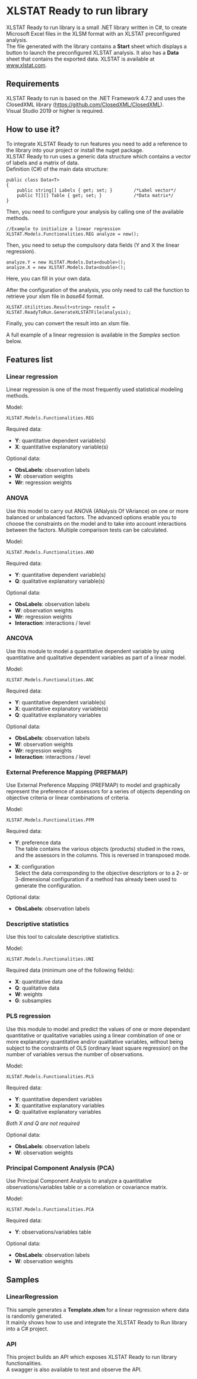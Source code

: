 # XLSTAT Ready to run library
XLSTAT Ready to run library is a small .NET library written in C#, to create Microsoft Excel files in the XLSM format with an XLSTAT preconfigured analysis.  
The file generated with the library contains a **Start** sheet which displays a button to launch the preconfigured XLSTAT analysis. It also has a **Data** sheet that contains the exported data.
XLSTAT is available at www.xlstat.com.

## Requirements
XLSTAT Ready to run is based on the .NET Framework 4.7.2 and uses the ClosedXML library (https://github.com/ClosedXML/ClosedXML).  
Visual Studio 2019 or higher is required.

## How to use it?
To integrate XLSTAT Ready to run features you need to add a reference to the library into your project or install the nuget package.  
XLSTAT Ready to run uses a generic data structure which contains a vector of labels and a matrix of data.  
Definition (C#) of the main data structure: 

    public class Data<T>
    {
        public string[] Labels { get; set; }        /*Label vector*/
        public T[][] Table { get; set; }            /*Data matrix*/
    }

Then, you need to configure your analysis by calling one of the available methods.  

    //Example to initialize a linear regression
    XLSTAT.Models.Functionalities.REG analyze = new();

Then, you need to setup the compulsory data fields (Y and X the linear regression).

    analyze.Y = new XLSTAT.Models.Data<double>();
    analyze.X = new XLSTAT.Models.Data<double>();

Here, you can fill in your own data.

After the configuration of the analysis, you only need to call the function to retrieve your xlsm file in *base64* format.  

    XLSTAT.Utilitties.Result<string> result = XLSTAT.ReadyToRun.GenerateXLSTATFile(analysis);

Finally, you can convert the result into an xlsm file.

A full example of a linear regression is available in the *Samples* section below.

## Features list
### Linear regression

Linear regression is one of the most frequently used statistical modeling methods.  

Model:  

    XLSTAT.Models.Functionalities.REG

Required data:  
* **Y**: quantitative dependent variable(s)
* **X**: quantitative explanatory variable(s)

Optional data:  
* **ObsLabels**: observation labels
* **W**: observation weights
* **Wr**: regression weights


### ANOVA
Use this model to carry out ANOVA (ANalysis Of VAriance) on one or more balanced or unbalanced factors. The advanced options enable you to choose the constraints on the model and to take into account interactions between the factors. Multiple comparison tests can be calculated.  

Model:  

    XLSTAT.Models.Functionalities.ANO

Required data:  
* **Y**: quantitative dependent variable(s)
* **Q**: qualitative explanatory variable(s)

Optional data:  
* **ObsLabels**: observation labels
* **W**: observation weights
* **Wr**: regression weights
* **Interaction**: interactions / level

### ANCOVA
Use this module to model a quantitative dependent variable by using quantitative and qualitative dependent variables as part of a linear model. 

Model:  

    XLSTAT.Models.Functionalities.ANC

Required data:  
* **Y**: quantitative dependent variable(s)
* **X**: quantitative explanatory variable(s)
* **Q**: qualitative explanatory variables

Optional data:  
* **ObsLabels**: observation labels
* **W**: observation weights
* **Wr**: regression weights
* **Interaction**: interactions / level

### External Preference Mapping (PREFMAP)
Use External Preference Mapping (PREFMAP) to model and graphically represent the preference of assessors for a series of objects depending on objective criteria or linear combinations of criteria.

Model:  

    XLSTAT.Models.Functionalities.PFM

Required data:  
* **Y**: preference data  
The table contains the various objects (products) studied in the rows, and the assessors in the columns. This is reversed in transposed mode.

* **X**: configuration  
Select the data corresponding to the objective descriptors or to a 2- or 3-dimensional configuration if a method has already been used to generate the configuration.

Optional data:  
* **ObsLabels**: observation labels

### Descriptive statistics
Use this tool to calculate descriptive statistics.

Model:  

    XLSTAT.Models.Functionalities.UNI

Required data (minimum one of the following fields):  
* **X**: quantitative data  
* **Q**: qualitative data  
* **W**: weights  
* **G**: subsamples  

### PLS regression
Use this module to model and predict the values of one or more dependant quantitative or qualitative variables using a linear combination of one or more explanatory quantitative and/or qualitative variables, without being subject to the constraints of OLS (ordinary least square regression) on the number of variables versus the number of observations.

Model:  

    XLSTAT.Models.Functionalities.PLS

Required data:  
* **Y**: quantitative dependent variables
* **X**: quantitative explanatory variables
* **Q**: qualitative explanatory variables

*Both X and Q are not required*

Optional data:  
* **ObsLabels**: observation labels
* **W**: observation weights

### Principal Component Analysis (PCA)

Use Principal Component Analysis to analyze a quantitative observations/variables table or a correlation or covariance matrix. 

Model:  

    XLSTAT.Models.Functionalities.PCA

Required data:  
* **Y**: observations/variables table

Optional data:  
* **ObsLabels**: observation labels
* **W**: observation weights

## Samples

### LinearRegression
This sample generates a **Template.xlsm** for a linear regression where data is randomly generated.  
It mainly shows how to use and integrate the XLSTAT Ready to Run library into a C# project.

### API
This project builds an API which exposes XLSTAT Ready to run library functionalities.  
A swagger is also available to test and observe the API.

